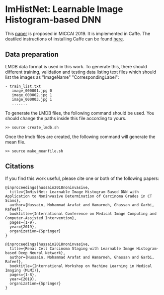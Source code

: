 # ImHistNet: Learnable Image Histogram-based DNN

This [paper](http://ece.ubc.ca/~bisicl/papers/mahmiccai19.pdf) is proposed in MICCAI 2019. It is implemented in Caffe. The deatiled instructions of installing Caffe can be found [here](http://caffe.berkeleyvision.org/installation.html). 

## Data preparation
LMDB data format is used in this work. To generate this, there should different training, validation and testing data listing text files which should list the images as "ImageName" "CorrespondingLabel":
```
- train_list.txt
   image_000001.jpg 0
   image_000002.jpg 1
   image_000003.jpg 1
   .......
```
To generate the LMDB files, the following command should be used. You should change the paths inside this file according to yours.

```
>> source create_lmdb.sh
```

Once the lmdb files are created, the following command will generate the mean file. 
```
>> source make_meanfile.sh
```

## Citations
If you find this work useful, please cite one or both of the following papers:
```
@inproceedings{hussain2018noninvasive,
  title={ImHistNet: Learnable Image Histogram Based DNN with Application to Noninvasive Determination of Carcinoma Grades in CT Scans},
  author={Hussain, Mohammad Arafat and Hamarneh, Ghassan and Garbi, Rafeef},
  booktitle={International Conference on Medical Image Computing and Computer-Assisted Intervention},
  pages={1-9},
  year={2019},
  organization={Springer}
}
```

```
@inproceedings{hussain2018noninvasive,
  title={Renal Cell Carcinoma Staging with Learnable Image Histogram-based Deep Neural Network},
  author={Hussain, Mohammad Arafat and Hamarneh, Ghassan and Garbi, Rafeef},
  booktitle={International Workshop on Machine Learning in Medical Imaging (MLMI)},
  pages={1-8},
  year={2019},
  organization={Springer}
}
```
